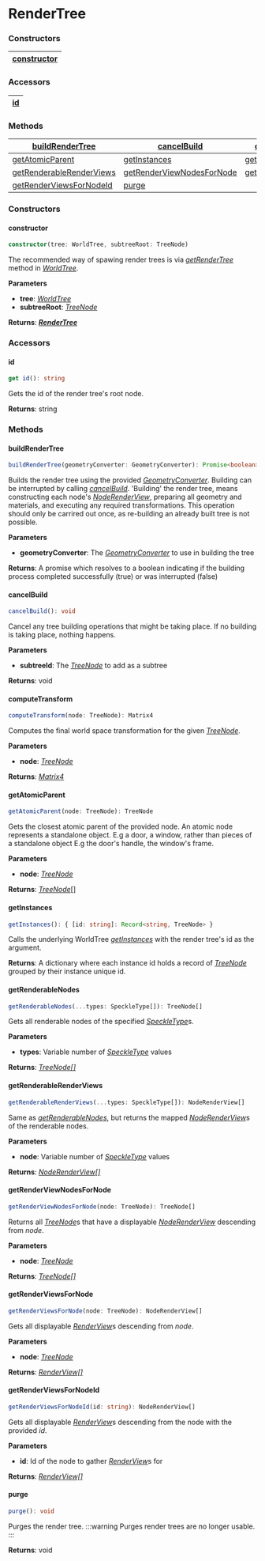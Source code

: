 # RenderTree

### <h3>Constructors</h3>

| [constructor](/viewer/render-tree-api.md#constructor) |
| ----------------------------------------------------- |

### <h3>Accessors</h3>

| [id](/viewer/render-tree-api.md#id)
|---|

### <h3>Methods</h3>

| [buildRenderTree](/viewer/render-tree-api.md#buildRenderTree)                   | [cancelBuild](/viewer/render-tree-api.md#cancelbuild)                             | [computeTransform](/viewer/render-tree-api.md#computetransform)           |
| ------------------------------------------------------------------------------- | --------------------------------------------------------------------------------- | ------------------------------------------------------------------------- |
| [getAtomicParent](/viewer/render-tree-api.md#getA=atomicparent)                 | [getInstances](/viewer/render-tree-api.md#getinstances)                           | [getRenderableNodes](/viewer/render-tree-api.md#getrenderablenodes)       |
| [getRenderableRenderViews](/viewer/render-tree-api.md#getrenderablerenderviews) | [getRenderViewNodesForNode](/viewer/render-tree-api.md#getrenderviewnodesfornode) | [getRenderViewsForNode](/viewer/render-tree-api.md#getrenderviewsfornode) |
| [getRenderViewsForNodeId](/viewer/render-tree-api.md#getrenderviewsfornodeid)   | [purge](/viewer/render-tree-api.md#purge)                                         |                                                                           |

### <h3>Constructors</h3>

#### <b>constructor</b>

```ts
constructor(tree: WorldTree, subtreeRoot: TreeNode)
```

The recommended way of spawing render trees is via [_getRenderTree_](/viewer/world-tree-api.md#getrendertree) method in [_WorldTree_](/viewer/world-tree-api.md).

**Parameters**

- **tree**: [_WorldTree_](/viewer/world-tree-api.md)
- **subtreeRoot**: [_TreeNode_](/viewer/world-tree-api.md#treenode)

**Returns**: [**_RenderTree_**](/viewer/render-tree-api.md)

### <h3>Accessors</h3>

#### <b>id</b>

```ts
get id(): string
```

Gets the id of the render tree's root node.

**Returns**: string

### <h3>Methods</h3>

#### <b>buildRenderTree</b>

```ts
buildRenderTree(geometryConverter: GeometryConverter): Promise<boolean>
```

Builds the render tree using the provided [_GeometryConverter_](). Building can be interrupted by calling [_cancelBuild_](/viewer/render-tree-api.md#cancelBuild). 'Building' the render tree, means constructing each node's [_NodeRenderView_](), preparing all geometry and materials, and executing any required transformations. This operation should only be carrired out once, as re-building an already built tree is not possible.

**Parameters**

- **geometryConverter**: The [_GeometryConverter_]() to use in building the tree

**Returns**: <span style="font-weight:normal">A promise which resolves to a boolean indicating if the building process completed successfully (true) or was interrupted (false)</span>

#### <b>cancelBuild</b>

```ts
cancelBuild(): void
```

Cancel any tree building operations that might be taking place. If no building is taking place, nothing happens.

**Parameters**

- **subtreeId**: The [_TreeNode_](/viewer/render-tree-api.md#treenode) to add as a subtree

**Returns**: void

#### <b>computeTransform</b>

```ts
computeTransform(node: TreeNode): Matrix4
```

Computes the final world space transformation for the given [_TreeNode_](/viewer/world-tree-api.md#treenode).

**Parameters**

- **node**: [_TreeNode_](/viewer/world-tree-api.md#treenode)

**Returns**: [_Matrix4_](https://threejs.org/docs/index.html?q=matrix#api/en/math/Matrix4)

#### <b>getAtomicParent</b>

```ts
getAtomicParent(node: TreeNode): TreeNode
```

Gets the closest atomic parent of the provided node. An atomic node represents a standalone object. E.g a door, a window, rather than pieces of a standalone object E.g the door's handle, the window's frame.

**Parameters**

- **node**: [_TreeNode_](/viewer/world-tree-api.md#treenode)

**Returns**: [_TreeNode_](/viewer/render-tree-api.md#treenode)[]

#### <b>getInstances</b>

```ts
getInstances(): { [id: string]: Record<string, TreeNode> }
```

Calls the underlying WorldTree [_getInstances_](/viewer/world-tree-api.md#getinstances) with the render tree's id as the argument.

**Returns**: <span style="font-weight:normal">A dictionary where each instance id holds a record of [_TreeNode_](/viewer/render-tree-api.md#treenode) grouped by their instance unique id.</span>

#### <b>getRenderableNodes</b>

```ts
getRenderableNodes(...types: SpeckleType[]): TreeNode[]
```

Gets all renderable nodes of the specified [_SpeckleType_]()s.

**Parameters**

- **types**: Variable number of [_SpeckleType_]() values

**Returns**: [_TreeNode[]_](/viewer/render-tree-api.md#treenode)

#### <b>getRenderableRenderViews</b>

```ts
getRenderableRenderViews(...types: SpeckleType[]): NodeRenderView[]
```

Same as [_getRenderableNodes_](/viewer/render-tree-api.md#getrenderablerenderviews), but returns the mapped [_NodeRenderView_]()s of the renderable nodes.

**Parameters**

- **node**: Variable number of [_SpeckleType_]() values

**Returns**: [_NodeRenderView[]_]()

#### <b>getRenderViewNodesForNode</b>

```ts
getRenderViewNodesForNode(node: TreeNode): TreeNode[]
```

Returns all [_TreeNode_]()s that have a displayable [_NodeRenderView_]() descending from _node_.

**Parameters**

- **node**: [_TreeNode_](/viewer/render-tree-api.md#treenode)

**Returns**: [_TreeNode[]_](/viewer/render-tree-api.md#treenode)

#### <b>getRenderViewsForNode</b>

```ts
getRenderViewsForNode(node: TreeNode): NodeRenderView[]
```

Gets all displayable [_RenderView_]()s descending from _node_.

**Parameters**

- **node**: [_TreeNode_](/viewer/render-tree-api.md#treenode)

**Returns**: [_RenderView[]_]()

#### <b>getRenderViewsForNodeId</b>

```ts
getRenderViewsForNodeId(id: string): NodeRenderView[]
```

Gets all displayable [_RenderView_]()s descending from the node with the provided _id_.

**Parameters**

- **id**: Id of the node to gather [_RenderView_]()s for

**Returns**: [_RenderView[]_]()

#### <b>purge</b>

```ts
purge(): void
```

Purges the render tree.
:::warning
Purges render trees are no longer usable.
:::

**Returns**: void
